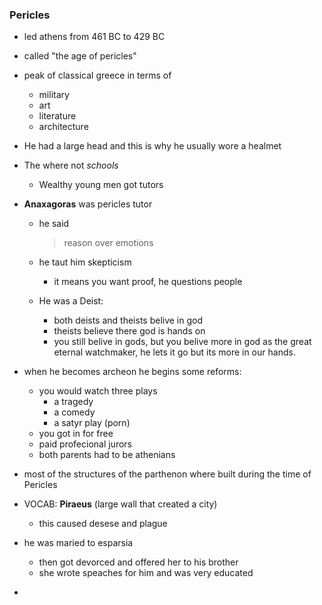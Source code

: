 ### Pericles

- led athens from 461 BC to 429 BC

- called "the age of pericles"

- peak of classical greece in terms of 

  - military
  - art
  - literature
  - architecture

- He had a large head and this is why he usually wore a healmet

- The where not *schools*

  - Wealthy young men got tutors

- **Anaxagoras** was pericles tutor

  - he said 

    > reason over emotions

  - he taut him skepticism

    - it means you want proof, he questions people

  - He was a Deist:

    - both deists and theists belive in god
    - theists believe there god is hands on
    - you still belive in gods, but you belive more in god as the great eternal watchmaker, he lets it go but its more in our hands. 

- when he becomes archeon he begins some reforms:

  - you would watch three plays
    - a tragedy
    - a comedy 
    - a satyr play (porn)
  - you got in for free
  - paid profecional jurors
  - both parents had to be athenians 

- most of the structures of the parthenon where built during the time of Pericles

- VOCAB: **Piraeus** (large wall that created a city)

  - this caused desese and plague

- he was maried to esparsia

  - then got devorced and offered her to his brother
  - she wrote speaches for him and was very educated

- ​